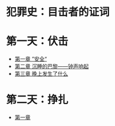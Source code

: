 # 犯罪史：目击者的证词

# 第一天：伏击

- [第一章 ”安全“](./day1_chapter1.md)
- [第二章 沉睡的巴黎——钟声响起](./day1_chapter2.md)
- [第三章 晚上发生了什么](./day1_chapter3.md)


# 第二天：挣扎

- [第一章](./day1_chapter1.md)
